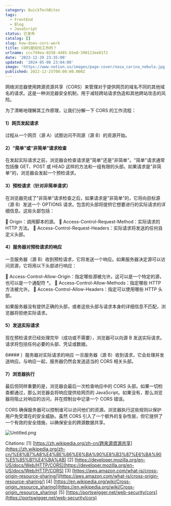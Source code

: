 ```yaml
---
category: QuickTechBites
tags:
  - FrontEnd
  - Blog
  - JavaScript
status: 已发布
catalog: []
slug: how-does-cors-work
title: CORS是如何工作的？
urlname: ccc749ea-0258-4485-b5e8-390113ee81f2
date: '2023-12-29 23:35:00'
updated: '2024-05-08 23:04:00'
image: 'https://www.notion.so/images/page-cover/nasa_carina_nebula.jpg'
published: 2022-12-25T08:00:00.000Z
---
```


网络浏览器使用跨源资源共享（CORS）来管理对于提供网页的域名不同的其他域名的请求。这是一种浏览器安全机制，用于减轻跨站请求伪造和其他跨站攻击的风险。


为了清晰地理解其工作原理，让我们分解一下 CORS 的工作流程：


#### 1）网页发起请求
过程从一个网页（源 A）试图访问不同源（源 B）的资源开始。


#### 2）“简单”或“非简单”请求检查
在发起实际请求之前，浏览器会检查请求是"简单"还是"非简单"。"简单"请求通常包括像 GET、POST 或 HEAD 这样的方法和一组有限的头部。如果请求是"非简单"的，浏览器会发起一个预检请求。


#### 3）预检请求（针对非简单请求）
在浏览器完成了“非简单”请求检查之后，如果请求是“非简单”的，它将向目标源（源 B）发送一个 OPTIONS 请求。包含的头部将提供它想要进行的实际请求的详细信息。这些头部包括：


🔸 Origin：调用脚本的源。
🔸 Access-Control-Request-Method：实际请求的 HTTP 方法。
🔸 Access-Control-Request-Headers：实际请求将发送的任何自定义头部。


#### 4）服务器对预检请求的响应
一旦服务器（源 B）收到预检请求，它将发送一个响应。如果服务器决定源可以访问资源，它将用以下头部进行响应：


🔹 Access-Control-Allow-Origin：指定哪些源被允许。这可以是一个特定的源，也可以是一个通配符 *。
🔹 Access-Control-Allow-Methods：指定哪些 HTTP 方法被允许。
🔹 Access-Control-Allow-Headers：指定可以使用哪些 HTTP 头部。


如果服务器没有提供正确的头部，或者这些头部与请求本身的详细信息不匹配，浏览器将拒绝实际请求。


#### 5）发送实际请求
现在预检请求已经处理完毕（成功或不需要），浏览器可以向源 B 发送实际请求。请求将包括任何必要的头部、凭证或数据。


6#### ）服务器对实际请求的响应
一旦服务器（源 B）收到请求，它会处理并发送响应。与响应一起，服务器仍然会发送适当的 CORS 相关头部。


#### 7）浏览器执行
最后但同样重要的是，浏览器会最后一次检查响应中的 CORS 头部。如果一切检查都通过，那么浏览器会将响应提供给网页的 JavaScript。如果没有，那么浏览器将阻止对响应的访问，并在控制台中记录一个 CORS 错误。


CORS 确保服务器可以控制谁可以访问他们的资源。浏览器执行这些规则以保护用户免受潜在的安全威胁。虽然 CORS 引入了一个额外的复杂性层，但它提供了一个有效的安全措施，以确保安全的跨源数据共享。


![Untitled.png](https://prod-files-secure.s3.us-west-2.amazonaws.com/5d24fe63-e567-4804-86f9-9fdc62e13082/b3deb140-f22b-4520-bcee-759301567801/Untitled.png?X-Amz-Algorithm=AWS4-HMAC-SHA256&X-Amz-Content-Sha256=UNSIGNED-PAYLOAD&X-Amz-Credential=ASIAZI2LB466QMJWR4H5%2F20250228%2Fus-west-2%2Fs3%2Faws4_request&X-Amz-Date=20250228T053921Z&X-Amz-Expires=3600&X-Amz-Security-Token=IQoJb3JpZ2luX2VjEE4aCXVzLXdlc3QtMiJHMEUCIF3zKQpRPAXbQBGZLz3N50zmeGhaH0ylU%2FTVWzfTs%2FrSAiEA11BZ3KoVLx0l5qDnvyFRB5cq42%2Frq7TSWMgJZc%2BzuG0qiAQIhv%2F%2F%2F%2F%2F%2F%2F%2F%2F%2FARAAGgw2Mzc0MjMxODM4MDUiDBH2v4JDxqk%2BUK19gSrcA4xVJSxvdsFRkqnVCgdv9j8%2B9u0awuWPFUkHVPgSrk83kndOHNt52lgXuVvKs%2FlN2HAInEE6FI9kP7zCRWNd%2FN6TN5B2%2BQGQmiEj%2FYOQDG1WTGlHgNTZhZEVqxw9v%2FjesO2n2B5jHHce%2FS03vDhSKJmEDdDFsEwX5Gapk6qhAxB2fVGJt33PGcRb7kU8h%2BPx3m0DvXhOtyp1qq9fdxrXtG192KuMEthrOCPlaEeBs%2FDA4Cio7qOXZh8gSY4cyfIx%2Bi%2BYbY7LO%2FSdIAxcf8wHuKneUCAlcuOrUx25qep5SrjAy9KV690FzQ6F59%2Bnzk4n26DBZugGkTGdoqnBdSJtn05RT4srV%2Bi%2Bu%2BwuM6wqFHpS6u1zi5CXgzIRgtfFBxsQHv4ZkZ%2BvqDXGN1tR0LZCSo9UPn7XUru90LjbLRRP1HBCS9vjet5tJby8erPOqkZgllPxCMRZFZczGiAc5YN9tACtFeft%2BaA%2B1iyBXUVh%2BD9ONodIUKjCjme8DZU33sjGkLzOkAY9RN8MBz7Eu%2Fg%2BawgpPGaTzABYeqjLQqM%2FH%2BynIfsQkSCN6kIjSKrTdX39Maa4G6XBs8gOyRMEnBZ1QM5u2bPc3lxPceJRpJd1JYMxy38MEVZThpfOXYj4MIuPhb4GOqUBDOiE8E8VWMUHbWVTP1TfDlQi58LT1TCYNJrBhDzG7NKyTAVzdP4YHad7vPt0abDmr7l6y3ch%2Fb9BSwUrqE9YbiGOR14tEpKcgNR4XWSlYnyLX1qfdlVT8ijKNmkXJOXlgAQA8Nu9QsRx4BARwltIGfar7aXQ9%2F3S9%2FgLPp8Cl2DbO2aB34cIbpbo10VGyw7PuxH9MlT%2BbgmoWTLn8AJo1cg2ddv8&X-Amz-Signature=7892ccc4c9cd0d0aa643e26f5ca2eac61f7c27baa5643600b8d24df032d3c738&X-Amz-SignedHeaders=host&x-id=GetObject)


Citations:
[1] [https://zh.wikipedia.org/zh-cn/跨來源資源共享](https://zh.wikipedia.org/zh-cn/%E8%B7%A8%E4%BE%86%E6%BA%90%E8%B3%87%E6%BA%90%E5%85%B1%E4%BA%AB)
[2] [https://developer.mozilla.org/en-US/docs/Web/HTTP/CORS](https://developer.mozilla.org/en-US/docs/Web/HTTP/CORS)
[3] [https://aws.amazon.com/what-is/cross-origin-resource-sharing/](https://aws.amazon.com/what-is/cross-origin-resource-sharing/)
[4] [https://en.wikipedia.org/wiki/Cross-origin_resource_sharing](https://en.wikipedia.org/wiki/Cross-origin_resource_sharing)
[5] [https://portswigger.net/web-security/cors](https://portswigger.net/web-security/cors)

